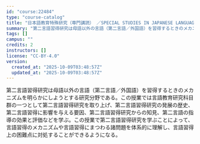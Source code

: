 ```yaml
---
id: "course:22484"
type: "course-catalog"
title: "日本語教育特殊研究（専門講読） ／SPECIAL STUDIES IN JAPANESE LANGUAGE TEACHING: DIRECTED READINGS"
summary: "第二言語習得研究は母語以外の言語（第二言語／外国語）を習得するときのメカニズムを明らかにしようとする研究分野である。この授業では言語教育研究科目群の一つとして第二言語習得研究を取り上げ、第二言語習得研究の発展の歴史、第二言語習得に影響を与え…"
tags: []
campus: ""
credits: 2
instructors: []
license: "CC-BY-4.0"
version:
  created_at: "2025-10-09T03:48:57Z"
  updated_at: "2025-10-09T03:48:57Z"
---
```

第二言語習得研究は母語以外の言語（第二言語／外国語）を習得するときのメカニズムを明らかにしようとする研究分野である。この授業では言語教育研究科目群の一つとして第二言語習得研究を取り上げ、第二言語習得研究の発展の歴史、第二言語習得に影響を与える要因、第二言語習得研究からの知見、第二言語の指導の効果と評価などを学ぶ。この授業で第二言語習得研究を学ぶことによって、言語習得のメカニズムや言語習得にまつわる諸問題を体系的に理解し、言語習得上の困難点に対処することができるようになる。
